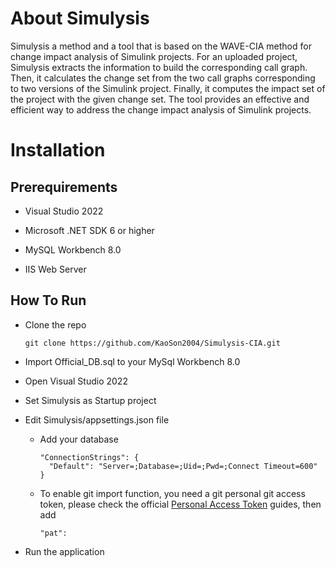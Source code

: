 # About Simulysis
Simulysis a method and a tool that is based on the WAVE-CIA method for change impact analysis of Simulink projects. For an uploaded project, Simulysis extracts the information to build the corresponding call graph. Then, it calculates the change set from the two call graphs corresponding to two versions of the Simulink project. Finally, it computes the impact set of the project with the given change set. The tool provides an effective and efficient way to address the change impact analysis of Simulink projects.

# Installation
## Prerequirements
- Visual Studio 2022
  
- Microsoft .NET SDK 6 or higher
  
- MySQL Workbench 8.0

- IIS Web Server

## How To Run
- Clone the repo <br />

  ```
  git clone https://github.com/KaoSon2004/Simulysis-CIA.git
  ```
  
- Import Official_DB.sql to your MySql Workbench 8.0
  
- Open Visual Studio 2022
  
- Set Simulysis as Startup project
  
- Edit Simulysis/appsettings.json file
  
  - Add your database <br />
  
    ```
    "ConnectionStrings": {
      "Default": "Server=;Database=;Uid=;Pwd=;Connect Timeout=600"
    }
    ```

  - To enable git import function, you need a git personal git access token, please check the official [Personal Access Token](https://docs.github.com/en/authentication/keeping-your-account-and-data-secure/managing-your-personal-access-tokens) guides, then add <br />
  
    ```
    "pat":
    ```
    
- Run the application

